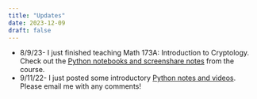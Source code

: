 ```yaml
---
title: "Updates"
date: 2023-12-09
draft: false
---
```



* 8/9/23- I just finished teaching Math 173A: Introduction to Cryptology.  Check out the [Python notebooks and screenshare notes](https://christopherdavisuci.github.io/Math173A-Notebooks/) from the course.
* 9/11/22- I just posted some introductory [Python notes and videos](https://christopherdavisuci.github.io/UCI-Math-9-F22/intro.html).  Please email me with any comments!
